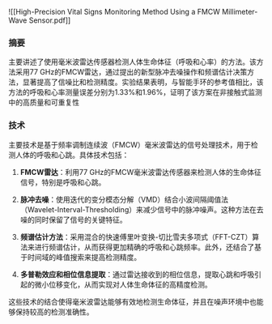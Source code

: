 ![[High-Precision Vital Signs Monitoring Method Using a FMCW Millimeter-Wave Sensor.pdf]]




### 摘要

主要讲述了使用毫米波雷达传感器检测人体生命体征（呼吸和心率）的方法。该方法采用77 GHz的FMCW雷达，通过提出的新型脉冲去噪操作和频谱估计决策方法，显著提高了信噪比和检测精度。实验结果表明，与智能手环的参考值相比，该方法的呼吸和心率测量误差分别为1.33%和1.96%，证明了该方案在非接触式监测中的高质量和可重复性

### 技术

主要技术是基于频率调制连续波（FMCW）毫米波雷达的信号处理技术，用于检测人体的呼吸和心跳。具体技术包括：

1. **FMCW雷达**：利用77 GHz的FMCW毫米波雷达传感器来检测人体的生命体征信号，特别是呼吸和心跳。

2. **脉冲去噪**：使用迭代的变分模态分解（VMD）结合小波间隔阈值法（Wavelet-Interval-Thresholding）来减少信号中的脉冲噪声。这种方法在去噪的同时保留了信号的关键特征。

3. **频谱估计方法**：采用混合的快速傅里叶变换-切比雪夫多项式（FFT-CZT）算法来进行频谱估计，从而获得更加精确的呼吸和心跳频率。此外，还结合了基于时间域的峰值搜索来提高检测精度。

4. **多普勒效应和相位信息提取**：通过雷达接收到的相位信息，提取心跳和呼吸引起的微小位移变化，从而实现对人体生命体征的高精度检测。

这些技术的结合使得毫米波雷达能够有效地检测生命体征，并且在噪声环境中也能够保持较高的检测准确性。